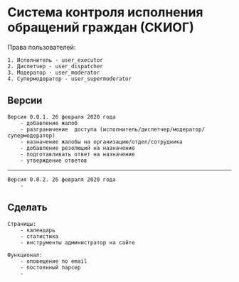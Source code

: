 # Система контроля исполнения обращений граждан (СКИОГ)

Права пользователей:

    1. Исполнитель - user_executor
    2. Диспетчер - user_dispatcher
    3. Модератор - user_moderator
    4. Супермодератор - user_supermoderator


Версии
-----------

    Версия 0.0.1. 26 февраля 2020 года
        - добавление жалоб
        - разграничение  доступа (исполнитель/диспетчер/модератор/супермодератор)
        - назначение жалобы на организацию/отдел/сотрудника
        - добавление резолюций на назначение
        - подготавливать ответ на назначение
        - утверждение ответов
-----------
    Версия 0.0.2. 26 февраля 2020 года
        -

Сделать
-----------

    Страницы:
        - календарь
        - статистика
        - инструменты администратор на сайте

    Функционал:
        - оповещение по email
        - постоянный парсер
        -
